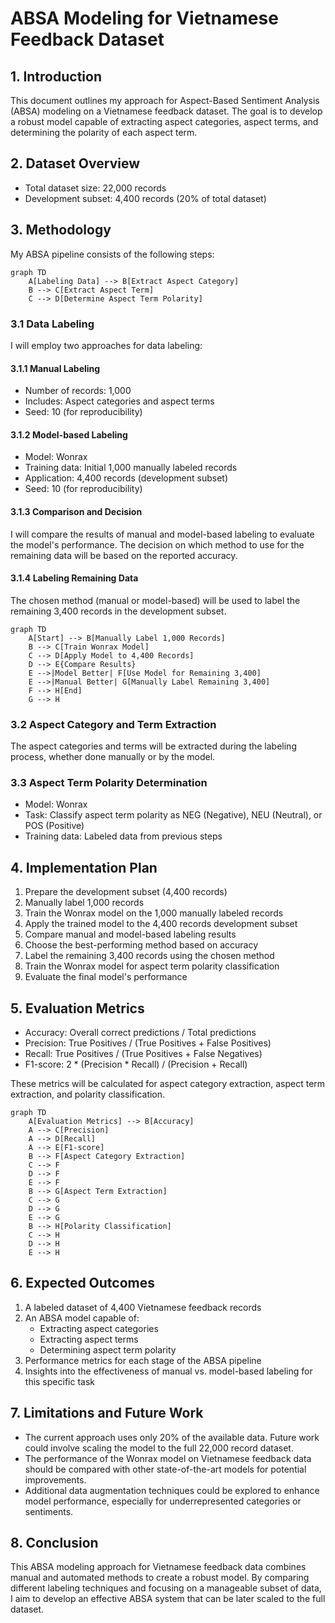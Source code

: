 # ABSA Modeling for Vietnamese Feedback Dataset

## 1. Introduction

This document outlines my approach for Aspect-Based Sentiment Analysis (ABSA) modeling on a Vietnamese feedback dataset. The goal is to develop a robust model capable of extracting aspect categories, aspect terms, and determining the polarity of each aspect term.

## 2. Dataset Overview

- Total dataset size: 22,000 records
- Development subset: 4,400 records (20% of total dataset)

## 3. Methodology

My ABSA pipeline consists of the following steps:

<antArtifact identifier="absa-pipeline-flowchart" type="application/vnd.ant.mermaid" title="ABSA Pipeline Flowchart">

```mermaid
graph TD
    A[Labeling Data] --> B[Extract Aspect Category]
    B --> C[Extract Aspect Term]
    C --> D[Determine Aspect Term Polarity]

```

### 3.1 Data Labeling

I will employ two approaches for data labeling:

#### 3.1.1 Manual Labeling

- Number of records: 1,000
- Includes: Aspect categories and aspect terms
- Seed: 10 (for reproducibility)

#### 3.1.2 Model-based Labeling

- Model: Wonrax
- Training data: Initial 1,000 manually labeled records
- Application: 4,400 records (development subset)
- Seed: 10 (for reproducibility)

#### 3.1.3 Comparison and Decision

I will compare the results of manual and model-based labeling to evaluate the model's performance. The decision on which method to use for the remaining data will be based on the reported accuracy.

#### 3.1.4 Labeling Remaining Data

The chosen method (manual or model-based) will be used to label the remaining 3,400 records in the development subset.

```mermaid
graph TD
    A[Start] --> B[Manually Label 1,000 Records]
    B --> C[Train Wonrax Model]
    C --> D[Apply Model to 4,400 Records]
    D --> E{Compare Results}
    E -->|Model Better| F[Use Model for Remaining 3,400]
    E -->|Manual Better| G[Manually Label Remaining 3,400]
    F --> H[End]
    G --> H

```

### 3.2 Aspect Category and Term Extraction

The aspect categories and terms will be extracted during the labeling process, whether done manually or by the model.

### 3.3 Aspect Term Polarity Determination

- Model: Wonrax
- Task: Classify aspect term polarity as NEG (Negative), NEU (Neutral), or POS (Positive)
- Training data: Labeled data from previous steps

## 4. Implementation Plan

1. Prepare the development subset (4,400 records)
2. Manually label 1,000 records
3. Train the Wonrax model on the 1,000 manually labeled records
4. Apply the trained model to the 4,400 records development subset
5. Compare manual and model-based labeling results
6. Choose the best-performing method based on accuracy
7. Label the remaining 3,400 records using the chosen method
8. Train the Wonrax model for aspect term polarity classification
9. Evaluate the final model's performance

## 5. Evaluation Metrics

- Accuracy: Overall correct predictions / Total predictions
- Precision: True Positives / (True Positives + False Positives)
- Recall: True Positives / (True Positives + False Negatives)
- F1-score: 2 * (Precision * Recall) / (Precision + Recall)

These metrics will be calculated for aspect category extraction, aspect term extraction, and polarity classification.

```mermaid
graph TD
    A[Evaluation Metrics] --> B[Accuracy]
    A --> C[Precision]
    A --> D[Recall]
    A --> E[F1-score]
    B --> F[Aspect Category Extraction]
    C --> F
    D --> F
    E --> F
    B --> G[Aspect Term Extraction]
    C --> G
    D --> G
    E --> G
    B --> H[Polarity Classification]
    C --> H
    D --> H
    E --> H

```

## 6. Expected Outcomes

1. A labeled dataset of 4,400 Vietnamese feedback records
2. An ABSA model capable of:
   - Extracting aspect categories
   - Extracting aspect terms
   - Determining aspect term polarity
3. Performance metrics for each stage of the ABSA pipeline
4. Insights into the effectiveness of manual vs. model-based labeling for this specific task

## 7. Limitations and Future Work

- The current approach uses only 20% of the available data. Future work could involve scaling the model to the full 22,000 record dataset.
- The performance of the Wonrax model on Vietnamese feedback data should be compared with other state-of-the-art models for potential improvements.
- Additional data augmentation techniques could be explored to enhance model performance, especially for underrepresented categories or sentiments.

## 8. Conclusion

This ABSA modeling approach for Vietnamese feedback data combines manual and automated methods to create a robust model. By comparing different labeling techniques and focusing on a manageable subset of data, I aim to develop an effective ABSA system that can be later scaled to the full dataset.
</antArtifact>